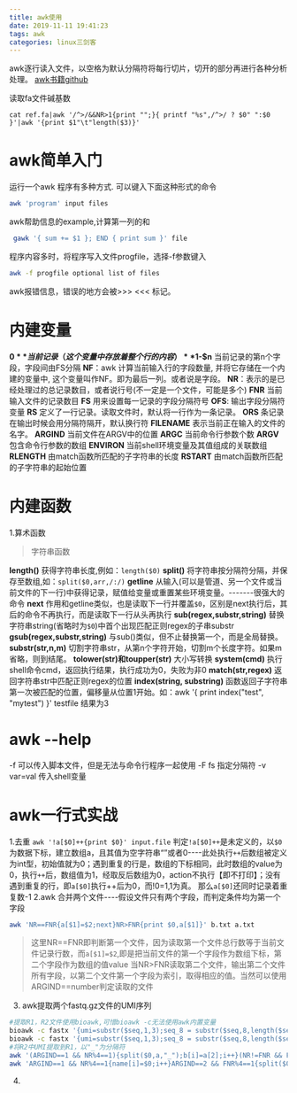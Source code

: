 ```yaml
---
title: awk使用
date: 2019-11-11 19:41:23
tags: awk
categories: linux三剑客
---
```

awk逐行读入文件，以空格为默认分隔符将每行切片，切开的部分再进行各种分析处理。
[awk书籍github](https://github.com/wuzhouhui/awk)

<!--more-->

读取fa文件碱基数
```
cat ref.fa|awk '/^>/&&NR>1{print "";}{ printf "%s",/^>/ ? $0" ":$0 }'|awk '{print $1"\t"length($3)}'
```
# awk简单入门

运行一个awk 程序有多种方式. 可以键入下面这种形式的命令
```bash
awk 'program' input files
```
awk帮助信息的example,计算第一列的和
```bash
 gawk '{ sum += $1 }; END { print sum }' file
```
程序内容多时，将程序写入文件progfile，选择-f参数键入
```bash
awk -f progfile optional list of files
```
awk报错信息，错误的地方会被>>> <<< 标记。
# 内建变量

**$0**	当前记录（这个变量中存放着整个行的内容）
**$1-$n** 当前记录的第n个字段，字段间由FS分隔
**NF**：awk 计算当前输入行的字段数量, 并将它存储在一个内建的变量中, 这个变量叫作NF。即为最后一列。或者说是字段。
**NR**：表示的是已经处理过的总记录数目，或者说行号(不一定是一个文件，可能是多个)
**FNR** 当前输入文件的记录数目
**FS**  用来设置每一记录的字段分隔符号
**OFS**: 输出字段分隔符变量
**RS** 定义了一行记录。读取文件时，默认将一行作为一条记录。
**ORS** 条记录在输出时候会用分隔符隔开，默认换行符
**FILENAME** 表示当前正在输入的文件的名字。
**ARGIND**        当前文件在ARGV中的位置
**ARGC**         当前命令行参数个数
**ARGV**         包含命令行参数的数组
**ENVIRON**      当前shell环境变量及其值组成的关联数组
**RLENGTH**       由match函数所匹配的子字符串的长度
**RSTART**        由match函数所匹配的子字符串的起始位置

# 内建函数

1.算术函数
>字符串函数

**length()**  获得字符串长度,例如：`length($0)`
**split()**  将字符串按分隔符分隔，并保存至数组,如：`split($0,arr,/:/)`
**getline** 从输入(可以是管道、另一个文件或当前文件的下一行)中获得记录，赋值给变量或重置某些环境变量。-------很强大的命令
**next** 作用和getline类似，也是读取下一行并覆盖`$0`，区别是next执行后，其后的命令不再执行，而是读取下一行从头再执行
**sub(regex,substr,string)**   替换字符串string(省略时为`$0`)中首个出现匹配正则regex的子串substr
**gsub(regex,substr,string)**  与sub()类似，但不止替换第一个，而是全局替换。
**substr(str,n,m)**   切割字符串str，从第n个字符开始，切割m个长度字符。如果m省略，则到结尾。
**tolower(str)和toupper(str)**  大小写转换
**system(cmd)**  执行shell命令cmd，返回执行结果，执行成功为0，失败为非0
**match(str,regex)**  返回字符串str中匹配正则regex的位置
**index(string, substring)**  函数返回子字符串第一次被匹配的位置，偏移量从位置1开始。如：awk '{ print index("test", "mytest") }' testfile 结果为3

# awk --help
-f 可以传入脚本文件，但是无法与命令行程序一起使用
-F fs 指定分隔符
-v var=val 传入shell变量

# awk一行式实战

1.去重  `awk '!a[$0]++{print $0}' input.file`
判定`!a[$0]++`是未定义的，以`$0`为数据下标，建立数组a，且其值为空字符串“”或者0----此处执行`++`后数组被定义为int型，初始值就为0；遇到重复的行是，数组的下标相同，此时数组的value为0，执行`++`后，数组值为1，经取反后数组为0，action不执行【即不打印】；没有遇到重复的行，即`a[$0]`执行++后为0，而!0=1,1为真。
那么`a[$0]`还同时记录着重复数-1
2.awk 合并两个文件----假设文件只有两个字段，而判定条件均为第一个字段

```bash
awk 'NR==FNR{a[$1]=$2;next}NR>FNR{print $0,a[$1]}' b.txt a.txt
```
>这里NR\==FNR即判断第一个文件，因为读取第一个文件总行数等于当前文件记录行数，而`a[$1]=$2`,即是把当前文件的第一个字段作为数组下标，第二个字段作为数组的值value
当NR>FNR读取第二个文件，输出第二个文件所有字段，以第二个文件第一个字段为索引，取得相应的值。当然可以使用ARGIND\==number判定读取的文件

3. awk提取两个fastq.gz文件的UMI序列

```bash
#提取R1，R2文件使用bioawk,可惜bioawk -c无法使用awk内置变量
bioawk -c fastx '{umi=substr($seq,1,3);seq_8 = substr($seq,8,length($seq));qual_8=substr($qual,8,length($qual))}{print "@"$name"_"umi"\n"seq_8"\n+\n"qual_8}' NL190929-1C.R1.fastq.gz >R1.fastq
bioawk -c fastx '{umi=substr($seq,1,3);seq_8 = substr($seq,8,length($seq));qual_8=substr($qual,8,length($qual))}{print "@"$name"_"umi"\n"seq_8"\n+\n"qual_8}' NL190929-1C.R2.fastq.gz >R2.fastq
#将R2中UMI提取到R1，以"_"为分隔符
awk '(ARGIND==1 && NR%4==1){split($0,a,"_");b[i]=a[2];i++}(NR!=FNR && FNR%4==1){print $0""b[j];j++}(ARGIND==2 && NR%4!=1){print $0}' R2.fastq R1.fastq >umi_R1.fastq
awk 'ARGIND==1 && NR%4==1{name[i]=$0;i++}ARGIND==2 && FNR%4==1{split($0,a,"_");print name[j]""a[2];j++}ARGIND==2 && FNR%4!=1{print}' R1.fastq R2.fastq >umi_R2.fastq
```

4.
